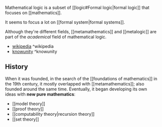 Mathematical logic is a subset of [[logic#Formal logic|formal logic]] that focuses on [[mathematics]].

It seems to focus a lot on [[formal system|formal systems]].

Although they're different fields, [[metamathematics]] and [[metalogic]] are part of the _academical_ field of mathematical logic.

- [wikipedia](https://en.wikipedia.org/wiki/Mathematical_logic) ^wikipedia
- [knowunity](https://knowunity.it/knows/u/matematica-la-logica-matematica-9201bd16-52b5-45e4-930f-0874f0fb6b46) ^knowunity

## History

When it was founded, in the search of the [[foundations of mathematics]] in the 19th century, it mostly overlapped with [[metamathematics]]; also founded around the same time.
Eventually, it began developing its own ideas with **new pure mathematics**:
- [[model theory]]
- [[proof theory]]
- [[computability theory|recursion theory]]
- [[set theory]]